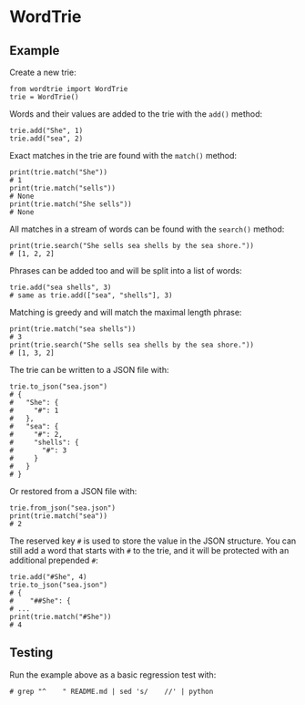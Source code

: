 # WordTrie

## Example

Create a new trie:

    from wordtrie import WordTrie
    trie = WordTrie()

Words and their values are added to the trie with the `add()` method:

    trie.add("She", 1)
    trie.add("sea", 2)

Exact matches in the trie are found with the `match()` method:

    print(trie.match("She"))
    # 1
    print(trie.match("sells"))
    # None
    print(trie.match("She sells"))
    # None

All matches in a stream of words can be found with the `search()` method:

    print(trie.search("She sells sea shells by the sea shore."))
    # [1, 2, 2]

Phrases can be added too and will be split into a list of words:

    trie.add("sea shells", 3)
    # same as trie.add(["sea", "shells"], 3)

Matching is greedy and will match the maximal length phrase:

    print(trie.match("sea shells"))
    # 3
    print(trie.search("She sells sea shells by the sea shore."))
    # [1, 3, 2]

The trie can be written to a JSON file with:

    trie.to_json("sea.json")
    # {
    #   "She": {
    #     "#": 1
    #   },
    #   "sea": {
    #     "#": 2,
    #     "shells": {
    #       "#": 3
    #     }
    #   }
    # }

Or restored from a JSON file with:

    trie.from_json("sea.json")
    print(trie.match("sea"))
    # 2

The reserved key `#` is used to store the value in the JSON structure. You can still add a word that starts with `#` to the trie, and it will be protected with an additional prepended `#`:

    trie.add("#She", 4)
    trie.to_json("sea.json")
    # {
    #    "##She": {
    # ...
    print(trie.match("#She"))
    # 4

## Testing

Run the example above as a basic regression test with:

    # grep "^    " README.md | sed 's/    //' | python
